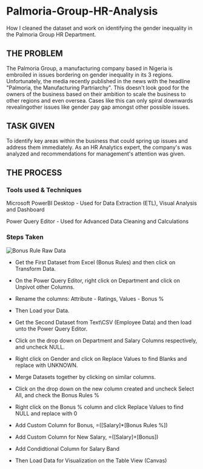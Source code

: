 # Palmoria-Group-HR-Analysis

How I cleaned the dataset and work on identifying the gender inequality in the Palmoria Group HR Department.

## THE PROBLEM
The Palmoria Group, a manufacturing company based in Nigeria is embroiled in issues bordering on gender inequality in its 3 regions. Unfortunately, the media recently published in the news with the headline "Palmoria, the Manufacturing Partriarchy". This doesn't look good for the owners of the business based on their ambition to scale the business to other regions and even oversea. Cases like this can only spiral downwards revealingother issues like gender pay gap amongst other possible issues.

## TASK GIVEN
To identify key areas within the business that could spring up issues and address them immediately. As an HR Analytics expert, the company's was analyzed and recommendations for management's attention was given.

## THE PROCESS

### Tools used & Techniques
Microsoft PowerBI Desktop - Used for Data Extraction (ETL), Visual Analysis and Dashboard

Power Query Editor - Used for Advanced Data Cleaning and Calculations


### Steps Taken

![Bonus Rule Raw Data](https://github.com/user-attachments/assets/eeaa2630-d6cc-4229-a2aa-be59158973e3)




* Get the First Dataset from Excel (Bonus Rules) and then click on Transform Data.
* On the Power Query Editor, right click on Department and click on Unpivot other Columns.
* Rename the columns: Attribute - Ratings, Values - Bonus %                      
* Then Load your Data.

  


* Get the Second Dataset from Text\CSV (Employee Data) and then load unto the Power Query Editor.
* Click on the drop down on Department and Salary Columns respectively, and uncheck NULL.
* Right click on Gender and click on Replace Values to find Blanks and replace with UNKNOWN.
  

* Merge Datasets together by clicking on similar columns.
* Click on the drop down on the new column created and uncheck Select All, and check the Bonus Rules %
* Right click on the Bonus % column and click Replace Values to find NULL and replace with 0
  

* Add Custom Column for Bonus, =([Salary]*[Bonus Rules %])
* Add Custom Column for New Salary, =([Salary]+[Bonus])
* Add Condidtional Column for Salary Band


* Then Load Data for Visualization on the Table View (Canvas)


  



